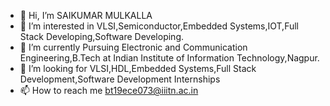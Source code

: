 - 👋 Hi, I’m SAIKUMAR MULKALLA
- 👀 I’m interested in VLSI,Semiconductor,Embedded Systems,IOT,Full Stack Developing,Software Developing.
- 🌱 I’m currently Pursuing Electronic and Communication Engineering,B.Tech at Indian Institute of Information Technology,Nagpur.
- 💞️ I’m looking for VLSI,HDL,Embedded Systems,Full Stack Development,Software Development Internships
- 📫 How to reach me bt19ece073@iiitn.ac.in

<!---
SAIKUMAR073/SAIKUMAR073 is a ✨ special ✨ repository because its `README.md` (this file) appears on your GitHub profile.
You can click the Preview link to take a look at your changes.
--->
